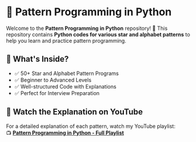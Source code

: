# 📌 Pattern Programming in Python

Welcome to the **Pattern Programming in Python** repository! 🚀 This repository contains **Python codes for various star and alphabet patterns** to help you learn and practice pattern programming.
## 📜 What's Inside?
- ✅ 50+ Star and Alphabet Pattern Programs  
- ✅ Beginner to Advanced Levels  
- ✅ Well-structured Code with Explanations  
- ✅ Perfect for Interview Preparation  


## 🎥 Watch the Explanation on YouTube
For a detailed explanation of each pattern, watch my YouTube playlist:  
📺 **[Pattern Programming in Python - Full Playlist](https://youtube.com/playlist?list=PLp4WMXO7ORJFJEqI53HWYuP_-BmfWUycD&si=PfiU5ibOxnrEh4Q7)**  




